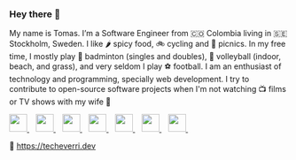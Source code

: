 ### Hey there 👋

My name is Tomas. I’m a Software Engineer from 🇨🇴 Colombia living in 🇸🇪
Stockholm, Sweden. I like 🌶 spicy food, 🚲 cycling and 🧺 picnics. In my free
time, I mostly play 🏸 badminton (singles and doubles), 🏐 volleyball (indoor,
beach, and grass), and very seldom I play ⚽️ football. I am an enthusiast of
technology and programming, specially web development. I try to contribute to
open-source software projects when I'm not watching 📺 films or TV shows with my
wife 👰

<a title="Twitter" href="https://twitter.com/TomasEcheverri">
  <img height="32" src="https://unpkg.com/super-tiny-icons@latest/images/svg/twitter.svg" />
</a>
&nbsp;&nbsp;
<a title="LinkedIn" href="https://www.linkedin.com/in/tomechval/">
  <img height="32" src="https://unpkg.com/super-tiny-icons@latest/images/svg/linkedin.svg" />
</a>
&nbsp;&nbsp;
<a title="GitHub" href="https://github.com/techeverri">
  <img height="32" src="https://unpkg.com/super-tiny-icons@latest/images/svg/github.svg" />
</a>
&nbsp;&nbsp;
<a title="AngelList" href="https://angel.co/techeverri">
  <img height="32" src="https://unpkg.com/super-tiny-icons@latest/images/svg/angellist.svg" />
</a>
&nbsp;&nbsp;
<a title="npm" href="https://www.npmjs.com/~techeverri">
  <img height="32" src="https://unpkg.com/super-tiny-icons@latest/images/svg/npm.svg" />
</a>
&nbsp;&nbsp;
<a title="Stack Overflow" href="https://stackoverflow.com/users/story/1416747">
  <img height="32" src="https://unpkg.com/super-tiny-icons@latest/images/svg/stackoverflow.svg" />
</a>
&nbsp;&nbsp;
<a title="Mastodon" href="https://mastodon.social/web/@techeverri">
  <img height="32" src="https://unpkg.com/super-tiny-icons@latest/images/svg/mastodon.svg" />
</a>
&nbsp;&nbsp;

🔗 https://techeverri.dev
